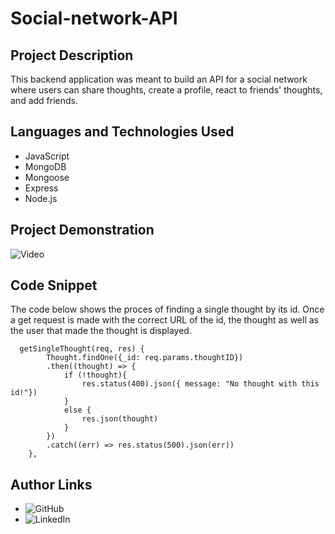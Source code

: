 # Social-network-API

## Project Description
This backend application was meant to build an API for a social network where users can share thoughts, create a profile, react to friends' thoughts, and add friends. 

## Languages and Technologies Used
- JavaScript
- MongoDB
- Mongoose
- Express
- Node.js

## Project Demonstration
![Video](https://www.youtube.com/watch?v=tNNeiiDpIuo)

## Code Snippet
The code below shows the proces of finding a single thought by its id. Once a get request is made with the correct URL of the id, the thought as well as the user that made the thought is displayed.
```
  getSingleThought(req, res) {
        Thought.findOne({_id: req.params.thoughtID})
        .then((thought) => {
            if (!thought){
                res.status(400).json({ message: "No thought with this id!"})
            }
            else {
                res.json(thought)
            }
        })
        .catch((err) => res.status(500).json(err))
    },
```
## Author Links
- ![GitHub](https://github.com/dylankreisman)
- ![LinkedIn](https://www.linkedin.com/in/dylan-kreisman-3752b1160/)